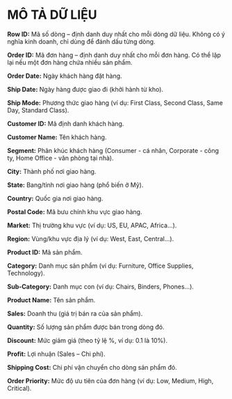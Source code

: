 # MÔ TẢ DỮ LIỆU                                            
**Row ID:** Mã số dòng – định danh duy nhất cho mỗi dòng dữ liệu. Không có ý nghĩa kinh doanh, chỉ dùng để đánh dấu từng dòng.

**Order ID:** Mã đơn hàng – định danh duy nhất cho mỗi đơn hàng. Có thể lặp lại nếu một đơn hàng chứa nhiều sản phẩm.

**Order Date:** Ngày khách hàng đặt hàng.

**Ship Date:** Ngày hàng được giao đi (khởi hành từ kho).   

**Ship Mode:** Phương thức giao hàng (ví dụ: First Class, Second Class, Same Day, Standard Class).

**Customer ID:** Mã định danh khách hàng.

**Customer Name:** Tên khách hàng.

**Segment:** Phân khúc khách hàng (Consumer - cá nhân, Corporate - công ty, Home Office - văn phòng tại nhà).

**City:** Thành phố nơi giao hàng.

**State:** Bang/tỉnh nơi giao hàng (phổ biến ở Mỹ).

**Country:** Quốc gia nơi giao hàng.

**Postal Code:** Mã bưu chính khu vực giao hàng.

**Market:** Thị trường khu vực (ví dụ: US, EU, APAC, Africa...).

**Region:** Vùng/khu vực địa lý (ví dụ: West, East, Central...).

**Product ID:** Mã sản phẩm.

**Category:** Danh mục sản phẩm (ví dụ: Furniture, Office Supplies, Technology). 

**Sub-Category:** Danh mục con (ví dụ: Chairs, Binders, Phones...).

**Product Name:** Tên sản phẩm.

**Sales:** Doanh thu (giá trị bán ra của sản phẩm).

**Quantity:** Số lượng sản phẩm được bán trong dòng đó.

**Discount:** Mức giảm giá (theo tỷ lệ %, ví dụ: 0.1 là 10%).

**Profit:** Lợi nhuận (Sales – Chi phí).

**Shipping Cost:** Chi phí vận chuyển cho dòng sản phẩm đó.

**Order Priority:** Mức độ ưu tiên của đơn hàng (ví dụ: Low, Medium, High, Critical).
